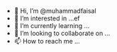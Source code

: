 - 👋 Hi, I’m @muhammadfaisal
- 👀 I’m interested in ...ef
- 🌱 I’m currently learning ...
- 💞️ I’m looking to collaborate on ...
- 📫 How to reach me ...

<!---
muhammadfai/muhammadfai is a ✨ special ✨ repository because its `README.md` (this file) appears on your GitHub profile.
You can click the Preview link to take a look at your changes.
--->
